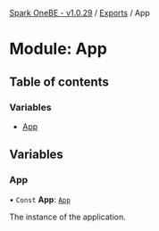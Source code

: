 [Spark OneBE - v1.0.29](../README.md) / [Exports](../modules.md) / App

# Module: App

## Table of contents

### Variables

- [App](App.md#app)

## Variables

### App

• `Const` **App**: [`App`](../classes/App_App.App.md)

The instance of the application.
